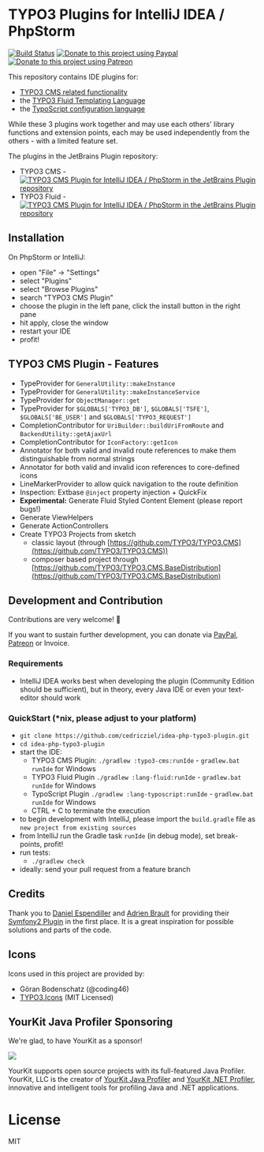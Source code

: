# TYPO3 Plugins for IntelliJ IDEA / PhpStorm

[![Build Status](https://travis-ci.org/cedricziel/idea-php-typo3-plugin.svg?branch=master)](https://travis-ci.org/cedricziel/idea-php-typo3-plugin)
[![Donate to this project using Paypal](https://img.shields.io/badge/paypal-donate-yellow.svg)](https://www.paypal.me/ziel)
[![Donate to this project using Patreon](https://img.shields.io/badge/patreon-donate-red.svg)](https://www.patreon.com/cedricziel)

This repository contains IDE plugins for:

* [TYPO3 CMS related functionality](typo3-cms)
* the [TYPO3 Fluid Templating Language](lang-fluid)
* the [TypoScript configuration language](lang-typoscript)

While these 3 plugins work together and may use each others' library functions and extension points, each may be used
independently from the others - with a limited feature set.

The plugins in the JetBrains Plugin repository:

* TYPO3 CMS - [![TYPO3 CMS Plugin for IntelliJ IDEA / PhpStorm in the JetBrains Plugin repository](https://img.shields.io/jetbrains/plugin/d/9496-typo3-cms-plugin.svg)](https://plugins.jetbrains.com/plugin/9496-typo3-cms-plugin)
* TYPO3 Fluid - [![TYPO3 CMS Plugin for IntelliJ IDEA / PhpStorm in the JetBrains Plugin repository](https://img.shields.io/jetbrains/plugin/d/10959-typo3-fluid-foss-plugin.svg)](https://plugins.jetbrains.com/plugin/10959-typo3-fluid-foss-plugin)

## Installation

On PhpStorm or IntelliJ:

* open "File" -> "Settings"
* select "Plugins"
* select "Browse Plugins"
* search "TYPO3 CMS Plugin"
* choose the plugin in the left pane, click the install button in 
  the right pane
* hit apply, close the window
* restart your IDE
* profit!

## TYPO3 CMS Plugin - Features

* TypeProvider for `GeneralUtility::makeInstance`
* TypeProvider for `GeneralUtility::makeInstanceService`
* TypeProvider for `ObjectManager::get`
* TypeProvider for `$GLOBALS['TYPO3_DB']`, `$GLOBALS['TSFE']`, `$GLOBALS['BE_USER']` and `$GLOBALS['TYPO3_REQUEST']`
* CompletionContributor for `UriBuilder::buildUriFromRoute` and `BackendUtility::getAjaxUrl`
* CompletionContributor for `IconFactory::getIcon`
* Annotator for both valid and invalid route references to make them distinguishable from normal strings
* Annotator for both valid and invalid icon references to core-defined icons
* LineMarkerProvider to allow quick navigation to the route definition
* Inspection: Extbase `@inject` property injection + QuickFix
* **Experimental:** Generate Fluid Styled Content Element (please report bugs!)
* Generate ViewHelpers
* Generate ActionControllers
* Create TYPO3 Projects from sketch
  * classic layout (through [https://github.com/TYPO3/TYPO3.CMS](https://github.com/TYPO3/TYPO3.CMS))
  * composer based project through [https://github.com/TYPO3/TYPO3.CMS.BaseDistribution](https://github.com/TYPO3/TYPO3.CMS.BaseDistribution)

## Development and Contribution

Contributions are very welcome! :tada:

If you want to sustain further development, you can donate via [PayPal](https://www.paypal.me/ziel), [Patreon](https://www.patreon.com/cedricziel) or Invoice.

### Requirements

* IntelliJ IDEA works best when developing the plugin (Community Edition should be sufficient),
  but in theory, every Java IDE or even your text-editor should work

### QuickStart (*nix, please adjust to your platform)

* `git clone https://github.com/cedricziel/idea-php-typo3-plugin.git`
* `cd idea-php-typo3-plugin`
* start the IDE:
  * TYPO3 CMS Plugin: `./gradlew :typo3-cms:runIde` - `gradlew.bat runIde` for Windows
  * TYPO3 Fluid Plugin `./gradlew :lang-fluid:runIde` - `gradlew.bat runIde` for Windows
  * TypoScript Plugin `./gradlew :lang-typoscript:runIde` - `gradlew.bat runIde` for Windows
  * CTRL + C to terminate the execution
* to begin development with IntelliJ, please import the `build.gradle` file as `new project from
  existing sources`
* from IntelliJ run the Gradle task `runIde` (in debug mode), set break-points, profit!
* run tests:
  * `./gradlew check`
* ideally: send your pull request from a feature branch

## Credits

Thank you to <a href="https://github.com/Haehnchen">Daniel Espendiller</a> and <a href="https://github.com/adrienbrault">Adrien Brault</a>
for providing their <a href="https://github.com/Haehnchen/idea-php-symfony2-plugin">Symfony2 Plugin</a> in the first place.
It is a great inspiration for possible solutions and parts of the code.

## Icons

Icons used in this project are provided by:

* Göran Bodenschatz (@coding46)
* [TYPO3.Icons](https://github.com/TYPO3/TYPO3.Icons) (MIT Licensed)

## YourKit Java Profiler Sponsoring

We're glad, to have YourKit as a sponsor!

<a href="https://www.yourkit.com/java/profiler/" title="YourKit">
<img src="https://www.yourkit.com/images/yklogo.png"/>
</a>

YourKit supports open source projects with its full-featured Java Profiler.
YourKit, LLC is the creator of <a href="https://www.yourkit.com/java/profiler/">YourKit Java Profiler</a>
and <a href="https://www.yourkit.com/.net/profiler/">YourKit .NET Profiler</a>,
innovative and intelligent tools for profiling Java and .NET applications.

# License

MIT
